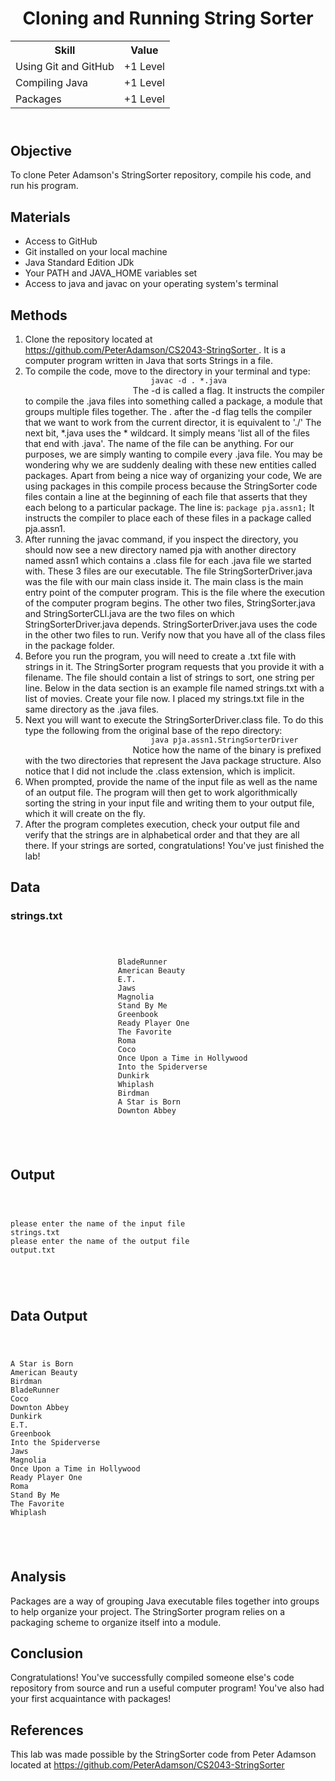 <!DOCTYPE html>
<html>
<head>
</head>
<body>
	<header>
		<h1> Cloning and Running String Sorter</h1>
		<table>
			<tr>
				<th><strong>Skill</strong></th>
				<th><strong>Value</strong></th>
			</tr>
			<tr>
				<td>Using Git and GitHub</td>
				<td>+1 Level</td>
			</tr>
			<tr>
				<td>Compiling Java </td>
				<td>+1 Level</td>
			</tr>
			<tr>
				<td>Packages</td>
				<td>+1 Level </td>
			</tr>
		</table>
	</header>
	<main>
		<section>
			<h2> Objective </h2>
			<p>
				To clone Peter Adamson's StringSorter repository, compile his code, and run his program.
			</p>
		</section>
		<section>
			<h2> Materials </h2>
			<p>
				<ul>
					<li> Access to GitHub </li>
					<li> Git installed on your local machine </li>
					<li> Java Standard Edition JDk </li>
					<li> Your PATH and JAVA_HOME variables set </li>
					<li> Access to java and javac on your operating system's terminal </li>
				</ul>
			</p>	
		</section>
		<section>
			<h2> Methods </h2>
			<p>
				<ol>	
					<li> 
						Clone the repository located at <a href="https://github.com/PeterAdamson/CS2043-StringSorter">https://github.com/PeterAdamson/CS2043-StringSorter </a> . It is a computer program written in Java that sorts Strings in a file.
					</li>
					<li>
						To compile the code, move to the directory in your terminal and type:
						<code>
							javac -d . *.java
						</code>
						The -d is called a flag. It instructs the compiler to compile the .java files into something called a package, a module that groups multiple files together. The . after the -d flag tells the compiler that we want to work from the current director, it is equivalent to './' The next bit, *.java uses the * wildcard. It simply means 'list all of the files that end with .java'. The name of the file can be anything. For our purposes, we are simply wanting to compile every .java file. You may be wondering why we are suddenly dealing with these new entities called packages. Apart from being a nice way of organizing your code, We are using packages in this compile process because the StringSorter code files contain a line at the beginning of each file that asserts that they each belong to a particular package. The line is: <code>package pja.assn1;</code> It instructs the compiler to place each of these files in a package called pja.assn1.
					</li>
					<li>
						After running the javac command, if you inspect the directory, you should now see a new directory named pja with another directory named assn1 which contains a .class file for each .java file we started with. These 3 files are our executable. The file StringSorterDriver.java was the file with our main class inside it. The main class is the main entry point of the computer program. This is the file where the execution of the computer program begins. The other two files, StringSorter.java and StringSorterCLI.java are the two files on which StringSorterDriver.java depends. StringSorterDriver.java uses the code in the other two files to run. Verify now that you have all of the class files in the package folder.
					</li>
					<li>
						Before you run the program, you will need to create a .txt file with strings in it. The StringSorter program requests that you 
						provide it with a filename. The file should contain a list of strings to sort, one string per line. Below in the data section
						is an example file named strings.txt with a list of movies. Create your file now. I placed my strings.txt file in the same directory as the 
						.java files.
					</li>
					<li>
						Next you will want to execute the StringSorterDriver.class file. To do this type the following from the original base of the repo directory:
						<code>
							java pja.assn1.StringSorterDriver
						</code>
						Notice how the name of the binary is prefixed with the two directories that represent the Java package structure. Also notice that I did not include the .class extension, which is implicit.
					</li>
					<li>
						When prompted, provide the name of the input file as well as the name of an output file. The program will then get to work algorithmically sorting the string in your input file and writing them to your output file, which it will create on the fly.
					</li>
					<li>
						After the program completes execution, check your output file and verify that the strings are in alphabetical order and that they are all there. If your strings are sorted, congratulations! You've just finished the lab!
					</li>
				</ol>
			</p>
		</section>
		<section>
			<h2> Data </h2>
			<p>
				<h3> strings.txt </h3>
				<code>
					<pre>
						BladeRunner
						American Beauty
						E.T.
						Jaws
						Magnolia
						Stand By Me
						Greenbook
						Ready Player One
						The Favorite
						Roma
						Coco
						Once Upon a Time in Hollywood
						Into the Spiderverse
						Dunkirk
						Whiplash
						Birdman
						A Star is Born						
						Downton Abbey
					</pre>
				</code>
			</p>
		</section>
		<section>
			<h2> Output </h2>
			<p>
				<code>
					<pre>
please enter the name of the input file
strings.txt
please enter the name of the output file
output.txt
					</pre>
				</code>
			</p>
		</section>
		<section>
			<h2> Data Output </h2>
			<code>
				<pre>
A Star is Born
American Beauty
Birdman
BladeRunner
Coco
Downton Abbey
Dunkirk
E.T.
Greenbook
Into the Spiderverse
Jaws
Magnolia
Once Upon a Time in Hollywood
Ready Player One
Roma
Stand By Me
The Favorite
Whiplash
				</pre>
			</code>
		</section>
		<section>
			<h2> Analysis </h2>
			<p>
				Packages are a way of grouping Java executable files together into groups to help organize your project. The StringSorter program relies on a packaging scheme to organize itself into a module.
			</p>
		</section>
		<section>
			<h2> Conclusion </h2>
			<p>
				Congratulations! You've successfully compiled someone else's code repository from source and run a useful computer program! You've also had your first acquaintance with packages!
			</p>
		</section>
		<section>
			<h2> References </h2>
			<p>
				This lab was made possible by the StringSorter code from Peter Adamson located at <a href="https://github.com/PeterAdamson/CS2043-StringSorter">https://github.com/PeterAdamson/CS2043-StringSorter </a>
			</p>
		</section>
	</main>
</body>
</html>
